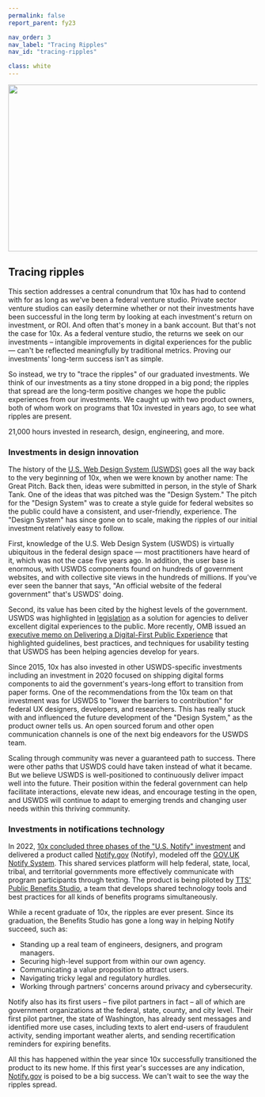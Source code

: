 ```yaml
---
permalink: false
report_parent: fy23

nav_order: 3
nav_label: "Tracing Ripples"
nav_id: "tracing-ripples"

class: white
---
```

<div class="section-divider">
    <img alt="" src="{{ '/assets/images/impact-reports/tracing-ripples.svg' | url }}" width="528" height="337">
</div>

## Tracing ripples

<p class="text-italic">This section addresses a central conundrum that 10x has had to contend with for as long as we've been a federal venture studio. Private sector venture studios can easily determine whether or not their investments have been successful in the long term by looking at each investment's return on investment, or ROI. And often that's money in a bank account. But that's not the case for 10x. As a federal venture studio, the returns we seek on our investments – intangible improvements in digital experiences for the public — can't be reflected meaningfully by traditional metrics. Proving our investments' long-term success isn't as simple.</p>

<p class="text-italic">So instead, we try to "trace the ripples" of our graduated investments. We think of our investments as a tiny stone dropped in a big pond; the ripples that spread are the long-term positive changes we hope the public experiences from our investments. We caught up with two product owners, both of whom work on programs that 10x invested in years ago, to see what ripples are present.</p>

<aside class="overview-text" role="note">
  <div class="contentRow">
      <span class="hilighted-text"><span class="text-bold">21,000</span></span> hours invested in research, design, engineering, and more.
  </div>
</aside>

### Investments in design innovation

The history of the <a class="usa-link usa-link--external" rel="noreferrer" target="_blank" href="https://designsystem.digital.gov">U.S. Web Design System (USWDS)</a> goes all the way back to the very beginning of 10x, when we were known by another name: The Great Pitch. Back then, ideas were submitted in person, in the style of Shark Tank. One of the ideas that was pitched was the "Design System." The pitch for the "Design System" was to create a style guide for federal websites so the public could have a consistent, and user-friendly, experience. The "Design System" has since gone on to scale, making the ripples of our initial investment relatively easy to follow. 

First, knowledge of the U.S. Web Design System (USWDS) is virtually ubiquitous in the federal design space — most practitioners have heard of it, which was not the case five years ago. In addition, the user base is enormous, with USWDS components found on hundreds of government websites, and with collective site views in the hundreds of millions. If you've ever  seen the banner that says, "An official website of the federal government" that's USWDS' doing.

Second, its value has been cited by the highest levels of the government. USWDS was highlighted in <a class="usa-link usa-link--external" rel="noreferrer" target="_blank" href="https://www.congress.gov/bill/115th-congress/house-bill/5759/text">legislation</a> as a solution for agencies to deliver excellent digital experiences to the public. More recently, OMB issued an <a class="usa-link usa-link--external" rel="noreferrer" target="_blank" href="https://www.whitehouse.gov/omb/management/ofcio/delivering-a-digital-first-public-experience/">executive memo on Delivering a Digital-First Public Experience</a> that highlighted guidelines, best practices, and techniques for usability testing that USWDS has been helping agencies develop for years.

Since 2015, 10x has also invested in other USWDS-specific investments including an investment in 2020 focused on shipping digital forms components to aid the government's years-long effort to transition from paper forms. One of the recommendations from the 10x team on that investment was for USWDS to "lower the barriers to contribution" for federal UX designers, developers, and researchers. This has really stuck with and influenced the future development of the "Design System," as the product owner tells us. An open sourced forum and other open communication channels is one of the next big endeavors for the USWDS team.

Scaling through community was never a guaranteed path to success. There were other paths that USWDS could have taken instead of what it became. But we believe USWDS is well-positioned to continuously deliver impact well into the future. Their position within the federal government can help facilitate interactions, elevate new ideas, and encourage testing in the open, and USWDS will continue to adapt to emerging trends and changing user needs within this thriving community. 

### Investments in notifications technology

In 2022, <a class="usa-link" href="{{ '/news/notify' | url }}">10x concluded three phases of the "U.S. Notify" investment</a> and delivered a product called  <a class="usa-link usa-link--external" rel="noreferrer" target="_blank" href="https://www.notify.gov">Notify.gov</a> (Notify), modeled off the <a class="usa-link usa-link--external" rel="noreferrer" target="_blank" href="https://www.notifications.service.gov.uk/">GOV.UK Notify System</a>. This shared services platform will help federal, state, local, tribal, and territorial governments more effectively communicate with program participants through texting. The product is being piloted by <a class="usa-link usa-link--external" rel="noreferrer" target="_blank" href="https://github.com/GSA/public-benefits-studio">TTS' Public Benefits Studio</a>, a team that develops shared technology tools and best practices for all kinds of benefits programs simultaneously.

While a recent graduate of 10x, the ripples are ever present. Since its graduation, the Benefits Studio has gone a long way in helping Notify succeed, such as: 

- Standing up a real team of engineers, designers, and program managers.
- Securing high-level support from within our own agency. 
- Communicating a value proposition to attract users. 
- Navigating tricky legal and regulatory hurdles.
- Working through partners' concerns around privacy and cybersecurity.

Notify also has its first users – five pilot partners in fact – all of which are government organizations at the federal, state, county, and city level. Their first pilot partner, the state of Washington, has already sent messages and identified more use cases, including texts to alert end-users of fraudulent activity, sending important weather alerts, and sending recertification reminders for expiring benefits.

All this has happened within the year since 10x successfully transitioned the product to its new home. If this first year's successes are any indication, <a class="usa-link usa-link--external" rel="noreferrer" target="_blank" href="https://www.notify.gov">Notify.gov</a> is poised to be a big success. We can't wait to see the way the ripples spread.
